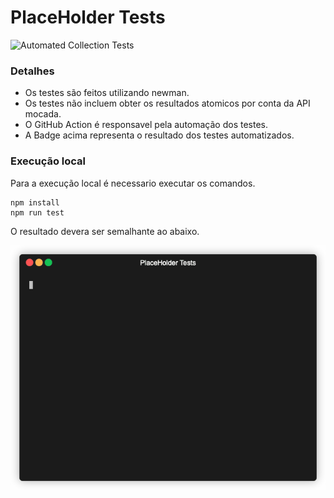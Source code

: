 # PlaceHolder Tests

![Automated Collection Tests](https://github.com/novasdream/place_holder_e2e_test/workflows/CI/badge.svg)


### Detalhes
- Os testes são feitos utilizando newman.
- Os testes não incluem obter os resultados atomicos por conta da API mocada.
- O GitHub Action é responsavel pela automação dos testes.
- A Badge acima representa o resultado dos testes automatizados.

### Execução local

Para a execução local é necessario executar os comandos.

```
npm install
npm run test
```

O resultado devera ser semalhante ao abaixo.

![Automated Collection Tests](https://github.com/novasdream/place_holder_e2e_test/blob/main/images/teste.gif)

